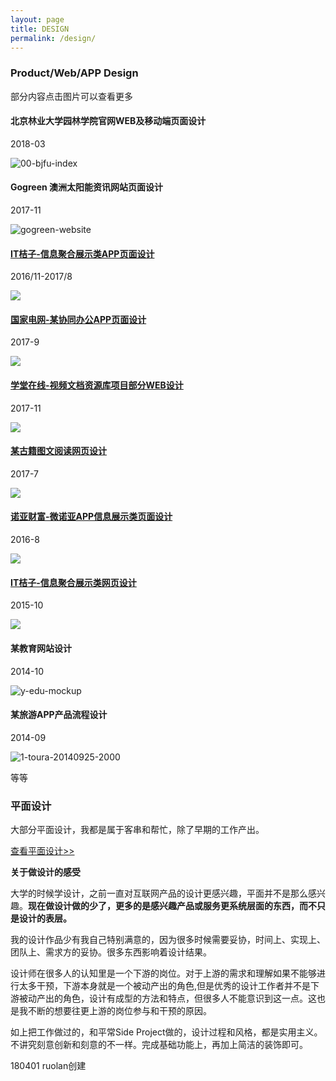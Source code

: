 ```yaml
---
layout: page
title: DESIGN
permalink: /design/
---
```

### Product/Web/APP Design

部分内容点击图片可以查看更多



>
#### 北京林业大学园林学院官网WEB及移动端页面设计
2018-03

![00-bjfu-index](https://i.imgur.com/s7StYqk.jpg)


>
#### Gogreen 澳洲太阳能资讯网站页面设计
2017-11

![gogreen-website](https://i.imgur.com/22vesSX.jpg)

>
#### [IT桔子-信息聚合展示类APP页面设计](https://ruolan.github.io/design/2017/09/10/itjuzi-app-design.html/)
2016/11-2017/8

[![](https://i.imgur.com/E00NQWS.jpg)](https://ruolan.github.io/design/2017/09/10/itjuzi-app-design.html/)

>
#### [国家电网-某协同办公APP页面设计](https://ruolan.github.io/design/2017/08/10/national-grid-app.html/)
2017-9

[![](https://i.imgur.com/7Ez8GMB.jpg)](https://ruolan.github.io/design/2017/08/10/national-grid-app.html/)

>
#### [学堂在线-视频文档资源库项目部分WEB设计](https://ruolan.github.io/design/2017/10/10/xuetangx-mooc-website-design.html)
2017-11

[![](https://i.imgur.com/rItXC3l.jpg)](https://ruolan.github.io/design/2017/10/10/xuetangx-mooc-website-design.html)

>
#### [某古籍图文阅读网页设计](https://ruolan.github.io/design/2017/07/10/book-reading-website-design.html/)
2017-7

[![](https://i.imgur.com/N7EuQKV.jpg)](https://ruolan.github.io/design/2017/07/10/book-reading-website-design.html/)

>
#### [诺亚财富-微诺亚APP信息展示类页面设计](https://ruolan.github.io/design/2016/08/10/noah-website-app-design.html/)
2016-8

[![](https://i.imgur.com/Yb3LuiT.jpg)](https://ruolan.github.io/design/2016/08/10/noah-website-app-design.html/)

>
#### [IT桔子-信息聚合展示类网页设计](https://ruolan.github.io/design/2015/11/10/itjuzi-website-design.html)
2015-10

[![](https://i.imgur.com/lK0rZxc.jpg)](https://ruolan.github.io/design/2015/11/10/itjuzi-website-design.html)

>
#### 某教育网站设计
2014-10

![y-edu-mockup](https://i.imgur.com/nP45CBg.jpg)

>
#### 某旅游APP产品流程设计
2014-09

![1-toura-20140925-2000](https://i.imgur.com/1ndkxvZ.jpg)

等等



### 平面设计

大部分平面设计，我都是属于客串和帮忙，除了早期的工作产出。

[查看平面设计>>](https://ruolan.github.io//design/2018/03/01/graphic-design.html/)


**关于做设计的感受**

大学的时候学设计，之前一直对互联网产品的设计更感兴趣，平面并不是那么感兴趣。**现在做设计做的少了，更多的是感兴趣产品或服务更系统层面的东西，而不只是设计的表层。**

我的设计作品少有我自己特别满意的，因为很多时候需要妥协，时间上、实现上、团队上、需求方的妥协。很多东西影响着设计结果。

设计师在很多人的认知里是一个下游的岗位。对于上游的需求和理解如果不能够进行太多干预，下游本身就是一个被动产出的角色,但是优秀的设计工作者并不是下游被动产出的角色，设计有成型的方法和特点，但很多人不能意识到这一点。这也是我不断的想要往更上游的岗位参与和干预的原因。

如上把工作做过的，和平常Side Project做的，设计过程和风格，都是实用主义。不讲究刻意创新和刻意的不一样。完成基础功能上，再加上简洁的装饰即可。


180401 ruolan创建
